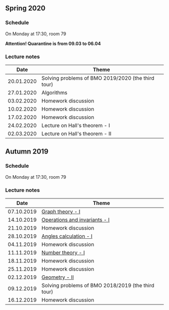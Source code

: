 ## Spring 2020

### Schedule

On Monday at 17:30, room 79

**Attention! Quarantine is from 09.03 to 06.04**

### Lecture notes

**Date** | **Theme**
---- | -----
20.01.2020 | Solving problems of BMO 2019/2020 (the third tour)
27.01.2020 | Algorithms
03.02.2020 | Homework discussion
10.02.2020 | Homework discussion
17.02.2020 | Homework discussion
24.02.2020 | Lecture on Hall's theorem - I
02.03.2020 | Lecture on Hall's theorem - II

## Autumn 2019

### Schedule

On Monday at 17:30, room 79

### Lecture notes

**Date** | **Theme**
---- | -----
07.10.2019 | [Graph theory - I](./autumn-2019/notes/graph_theory-I.pdf)
14.10.2019 | [Operations and invariants - I](./autumn-2019/notes/invariants-I.pdf)
21.10.2019 | Homework discussion
28.10.2019 | [Angles calculation - I](./autumn-2019/notes/angles-I.pdf)
04.11.2019 | Homework discussion
11.11.2019 | [Number theory - I](./autumn-2019/notes/nt-I.pdf)
18.11.2019 | Homework discussion
25.11.2019 | Homework discussion
02.12.2019 | [Geometry - II](./autumn-2019/notes/ageometry-II.pdf)
09.12.2019 | Solving problems of BMO 2018/2019 (the third tour)
16.12.2019 | Homework discussion